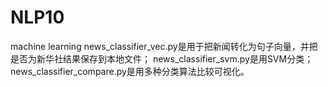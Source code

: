 # NLP10
machine learning
news_classifier_vec.py是用于把新闻转化为句子向量，并把是否为新华社结果保存到本地文件；
news_classifier_svm.py是用SVM分类；
news_classifier_compare.py是用多种分类算法比较可视化。
